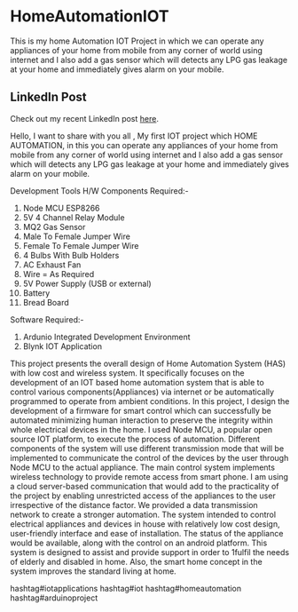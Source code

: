 # HomeAutomationIOT
This is my home Automation IOT Project in which we can operate any appliances of your home from mobile from any corner of world using internet and I also add a gas sensor which will detects any LPG gas leakage at your home and immediately gives alarm on your mobile.

## LinkedIn Post
Check out my recent LinkedIn post [here](https://www.linkedin.com/feed/update/urn:li:ugcPost:7142244593734987776).


Hello, 
I want to share with you all , My first IOT project which HOME AUTOMATION, in this you can operate any appliances of your home from mobile from any corner of world using internet and I also add a gas sensor which will detects any LPG gas leakage at your home and immediately gives alarm on your mobile.


Development Tools
H/W Components Required:-
1) Node MCU ESP8266
2) 5V 4 Channel Relay Module
3) MQ2 Gas Sensor
4) Male To Female Jumper Wire
5) Female To Female Jumper Wire
6) 4 Bulbs With Bulb Holders
7) AC Exhaust Fan
8) Wire = As Required
9) 5V Power Supply (USB or external)
10) Battery
11) Bread Board

Software Required:-
1) Ardunio Integrated Development Environment
2) Blynk IOT Application





This project presents the overall design of Home Automation System (HAS) with low cost and wireless system. It specifically focuses on the development of an IOT based home automation system that is able to control various components(Appliances) via internet or be automatically programmed to operate from ambient conditions. In this project, I design the development of a firmware for smart control which can successfully be automated minimizing human interaction to preserve the integrity within whole electrical devices in the home. I used Node MCU, a popular open source IOT platform, to execute the process of automation. Different components of the system will use different transmission mode that will be implemented to communicate the control of the devices by the user through Node MCU to the actual appliance. The main control system implements wireless technology to provide remote access from smart phone. I am using a cloud server-based communication that would add to the practicality of the project by enabling unrestricted access of the appliances to the user irrespective of the distance factor. We provided a data transmission network to create a stronger automation. The system intended to control electrical appliances and devices in house with relatively low cost design, user-friendly interface and ease of installation. The status of the appliance would be available, along with the control on an android platform. This system is designed to assist and provide support in order to 1fulfil the needs of elderly and disabled in home. Also, the smart home concept in the system improves the standard living at home.

hashtag#iotapplications hashtag#iot hashtag#homeautomation hashtag#arduinoproject
